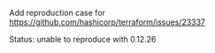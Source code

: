 Add reproduction case for https://github.com/hashicorp/terraform/issues/23337

Status: unable to reproduce with 0.12.26
